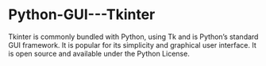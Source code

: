 # Python-GUI---Tkinter
Tkinter is commonly bundled with Python, using Tk and is Python’s standard GUI framework. It is popular for its simplicity and graphical user interface. It is open source and available under the Python License.
